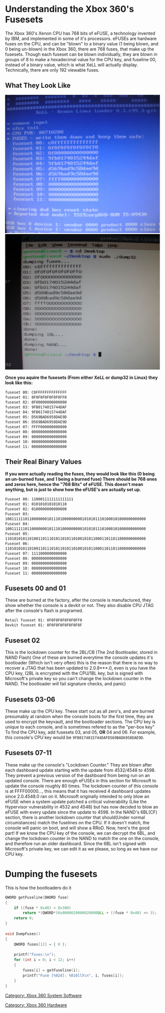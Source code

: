 # Understanding the Xbox 360's Fusesets

The Xbox 360's Xenon CPU has 768 bits of eFUSE, a technology invented by
IBM, and implemented in some of it's processors. eFUSEs are hardware
fuses on the CPU, and can be "blown" to a binary value (1 being blown,
and 0 being un-blown) in the Xbox 360, there are 768 fuses, that make up
the fusesets. Though each fuseset can be blown individually, they are
blown in groups of 8 to make a hexadecimal value for the CPU key, and
fuseline 00, instead of a binary value, which is what XeLL will actually
display. Technically, there are only 192 viewable fuses.

## What They Look Like

![XeLL Fuses](images/Xell_fusesets.jpg "Fuses in XeLL")
![Gentoo Fuses](images/Gentoo_fuses.jpg "Fuses in Gentoo (dump32)")

**Once you aquire the fusesets (From either XeLL or dump32 in Linux) they look like this:**

```
fuseset 00: C0FFFFFFFFFFFFFF
fuseset 01: 0F0F0F0F0F0F0FF0
fuseset 02: 0F00000000000000
fuseset 03: 9FB0174015744DAF
fuseset 04: 9FB0174015744DAF
fuseset 05: D569BAD6958DAE9D
fuseset 06: D569BAD6958DAE9D
fuseset 07: FFFF000000000000
fuseset 08: 0000000000000000
fuseset 09: 0000000000000000
fuseset 10: 0000000000000000
fuseset 11: 0000000000000000
```

## Their Real Binary Values

**If you were actually reading the fuses, they would look like this (0
being an un-burned fuse, and 1 being a burned fuse) There should be 768
ones and zeros here, hence the "768 Bits" of eFUSE. This doesn't mean
anything, but is just to show how the eFUSE's are actually set up.**

```
Fuseset 00: 1100011111111111111
Fuseset 01: 0101010101010110
Fuseset 02: 0100000000000000
Fuseset 03: 1001111110110000000101110100000000010101011101000101000000000000
Fuseset 04: 1001111110110000000101110100000000010101011101000101000000000000
Fuseset 05: 1101010101101001101110101101011010010101100011011011000000000000
Fuseset 06: 1101010101101001101110101101011010010101100011011011000000000000
Fuseset 07: 1111000000000000
Fuseset 08: 0000000000000000
Fuseset 09: 0000000000000000
Fuseset 10: 0000000000000000
Fuseset 11: 0000000000000000
```

## Fusesets 00 and 01

These are burned at the factory, after the console is manufactured, they
show whether the console is a devkit or not. They also disable CPU JTAG
after the console's flash is programed.

```
Retail fuseset 01: 0F0F0F0F0F0F0FF0
Devkit fuseset 01: 0F0F0F0F0F0F0F0F
```

## Fuseset 02

This is the lockdown counter for the 2BL/CB (The 2nd Bootloader, stored
in NAND Flash) One of these are burned everytime the console updates
it's bootloader (Which isn't very often) this is the reason that there
is no way to recover a JTAG that has been updated to 2.0.8\*\*\*.0, even
is you have the CPU key, (2BL is encrypted with the CPU/1BL key, but is
signed with Microsoft's private key so you can't change the lockdown
counter in the NAND. The bootloader will fail signature checks, and
panic)

## Fusesets 03-06

These make up the CPU key. These start out as all zero's, and are burned
presumably at random when the console boots for the first time, they are
used to encrypt the keyvault, and the bootloader sections. The CPU key
is unique to each console, and is sometimes refered to as the "per-box
key" To find the CPU key, add fusesets 03, and 05, **OR** 04 and 06. For
example, this console's CPU key would be
`9FB0174015744DAFD569BAD6958DAE9D`.

## Fusesets 07-11

These make up the console's "Lockdown Counter." They are blown after
each dashboard update starting with the update from 4532/4548 to 4598.
They prevent a previous version of the dashboard from being run on an
updated console. There are enough eFUSEs in this section for Microsoft
to update the console roughly 80 times. The lockdown counter of this
console is at FFFF00000..., this means that it has received 4 dashboard
updates since 2.0.4548.0 ran on it. Microsoft originally intended to
only blow an eFUSE when a system update patched a critical vulnerability
(Like the Hypervisor vulnerability in 4532 and 4548) but has now decided
to blow an eFUSE with every update since the update to 4598. In the
NAND's 6BL(CF) section, there is another lockdown counter that
should(Under normal circumstances) match the fuselines on the CPU. If it
doesn't match, the console will panic on boot, and will show a RRoD.
Now, here's the good part\! If we know the CPU key of the console, we
can decrypt the 6BL, and change the lockdown counter in the NAND to
match the one on the console, and therefore run an older dashboard.
Since the 6BL isn't signed with Microsoft's private key, we can edit it
as we please, so long as we have our CPU key.

# Dumping the fusesets

This is how the bootloaders do it

```c
QWORD getFuseline(DWORD fuse)
{
    if ((fuse * 0x40) < 0x300)
        return *(QWORD*)0x8000020000020000ULL + ((fuse * 0x40) << 3);
    return 0;
}

void DumpFuses()
{
    QWORD fuses[12] = { 0 };

    printf("Fuses:\n");
    for (int i = 0; i < 12; i++)
    {
        fuses[i] = getFuseline(i);
        printf("Fuse [%02d]: %016llX\n", i, fuses[i]);
    }
}
```

[Category: Xbox 360 System Software](../Category_Xbox360_System_Software)

[Category: Xbox 360 Hardware](../Category_Xbox360_Hardware)
